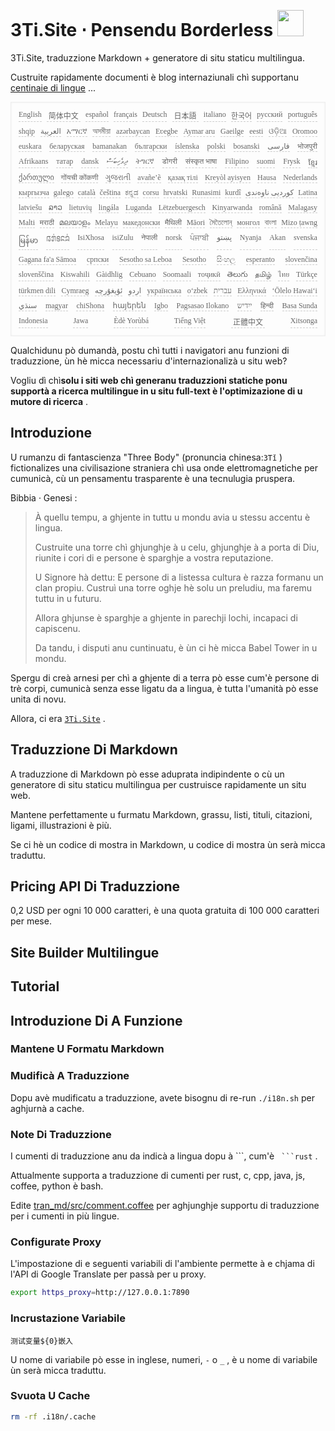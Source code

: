 <h1 style="justify-content:space-between">3Ti.Site ⋅ Pensendu Borderless <img src="//i-01.eu.org/3Ti/logo.svg" style="user-select:none;margin-top:-1px;width:42px"></h1>

3Ti.Site, traduzzione Markdown + generatore di situ staticu multilingua.

Custruite rapidamente documenti è blog internaziunali chì supportanu [centinaie di lingue](https://github.com/i18n-site/node/blob/main/lang/src/index.js) ...

<pre class="langli" style="display:flex;flex-wrap:wrap;background:transparent;border:1px solid #eee;font-size:12px;box-shadow:0 0 3px inset #eee;padding:12px 5px 4px 12px;justify-content:space-between;"><style>pre.langli i{font-weight:300;font-family:s;margin-right:7px;margin-bottom:8px;font-style:normal;color:#666;border-bottom:1px dashed #ccc;}</style><i>English</i><i> 简体中文 </i><i>español</i><i>français</i><i>Deutsch</i><i> 日本語 </i><i>italiano</i><i>한국어</i><i>русский</i><i>português</i><i>shqip</i><i>‫العربية‬</i><i>አማርኛ</i><i>অসমীয়া</i><i>azərbaycan</i><i>Eʋegbe</i><i>Aymar aru</i><i>Gaeilge</i><i>eesti</i><i>ଓଡ଼ିଆ</i><i>Oromoo</i><i>euskara</i><i>беларуская</i><i>bamanakan</i><i>български</i><i>íslenska</i><i>polski</i><i>bosanski</i><i>‫فارسی‬</i><i>भोजपुरी</i><i>Afrikaans</i><i>татар</i><i>dansk</i><i>‫ދިވެހިބަސް‬</i><i>ትግርኛ</i><i>डोगरी</i><i>संस्कृत भाषा</i><i>Filipino</i><i>suomi</i><i>Frysk</i><i>ខ្មែរ</i><i>ქართული</i><i>गोंयची कोंकणी</i><i>ગુજરાતી</i><i>avañe’ẽ</i><i>қазақ тілі</i><i>Kreyòl ayisyen</i><i>Hausa</i><i>Nederlands</i><i>кыргызча</i><i>galego</i><i>català</i><i>čeština</i><i>ಕನ್ನಡ</i><i>corsu</i><i>hrvatski</i><i>Runasimi</i><i>kurdî</i><i>‫کوردیی ناوەندی‬</i><i>Latina</i><i>latviešu</i><i>ລາວ</i><i>lietuvių</i><i>lingála</i><i>Luganda</i><i>Lëtzebuergesch</i><i>Kinyarwanda</i><i>română</i><i>Malagasy</i><i>Malti</i><i>मराठी</i><i>മലയാളം</i><i>Melayu</i><i>македонски</i><i>मैथिली</i><i>Māori</i><i>মৈতৈলোন্</i><i>монгол</i><i>বাংলা</i><i>Mizo ṭawng</i><i>မြန်မာ</i><i>𞄀𞄄𞄰𞄩𞄍𞄜𞄰</i><i>IsiXhosa</i><i>isiZulu</i><i>नेपाली</i><i>norsk</i><i>ਪੰਜਾਬੀ</i><i>‫پښتو‬</i><i>Nyanja</i><i>Akan</i><i>svenska</i><i>Gagana fa'a Sāmoa</i><i>српски</i><i>Sesotho sa Leboa</i><i>Sesotho</i><i>සිංහල</i><i>esperanto</i><i>slovenčina</i><i>slovenščina</i><i>Kiswahili</i><i>Gàidhlig</i><i>Cebuano</i><i>Soomaali</i><i>тоҷикӣ</i><i>తెలుగు</i><i>தமிழ்</i><i>ไทย</i><i>Türkçe</i><i>türkmen dili</i><i>Cymraeg</i><i>‫ئۇيغۇرچە‬</i><i>‫اردو‬</i><i>українська</i><i>o‘zbek</i><i>‫עברית‬</i><i>Ελληνικά</i><i>ʻŌlelo Hawaiʻi</i><i>‫سنڌي‬</i><i>magyar</i><i>chiShona</i><i>հայերեն</i><i>Igbo</i><i>Pagsasao Ilokano</i><i>‫ייִדיש‬</i><i>हिन्दी</i><i>Basa Sunda</i><i>Indonesia</i><i>Jawa</i><i>Èdè Yorùbá</i><i>Tiếng Việt</i><i> 正體中文 </i><i>Xitsonga</i></pre>

Qualchidunu pò dumandà, postu chì tutti i navigatori anu funzioni di traduzzione, ùn hè micca necessariu d'internazionalizà u situ web?

Vogliu dì chì**solu i siti web chì generanu traduzzioni statiche ponu supportà a ricerca multilingue in u situ full-text è l'optimizazione di u mutore di ricerca** .

## Introduzione

U rumanzu di fantascienza &quot;Three Body&quot; (pronuncia chinesa:`3Tǐ` ) fictionalizes una civilisazione straniera chì usa onde elettromagnetiche per cumunicà, cù un pensamentu trasparente è una tecnulugia pruspera.

Bibbia · Genesi :

> À quellu tempu, a ghjente in tuttu u mondu avia u stessu accentu è lingua.
>
> Custruite una torre chì ghjunghje à u celu, ghjunghje à a porta di Diu, riunite i cori di e persone è sparghje a vostra reputazione.
>
> U Signore hà dettu: E persone di a listessa cultura è razza formanu un clan propiu. Custruì una torre oghje hè solu un preludiu, ma faremu tuttu in u futuru.
>
> Allora ghjunse è sparghje a ghjente in parechji lochi, incapaci di capiscenu.
>
> Da tandu, i disputi anu cuntinuatu, è ùn ci hè micca Babel Tower in u mondu.

Spergu di creà arnesi per chì a ghjente di a terra pò esse cum'è persone di trè corpi, cumunicà senza esse ligatu da a lingua, è tutta l'umanità pò esse unita di novu.

Allora, ci era [`3Ti.Site`](//3Ti.Site) .

## Traduzzione Di Markdown

A traduzzione di Markdown pò esse aduprata indipindente o cù un generatore di situ staticu multilingua per custruisce rapidamente un situ web.

Mantene perfettamente u furmatu Markdown, grassu, listi, tituli, citazioni, ligami, illustrazioni è più.

Se ci hè un codice di mostra in Markdown, u codice di mostra ùn serà micca traduttu.

## Pricing API Di Traduzzione

0,2 USD per ogni 10 000 caratteri, è una quota gratuita di 100 000 caratteri per mese.

## Site Builder Multilingue

## Tutorial

## Introduzione Di A Funzione

### Mantene U Formatu Markdown

### Mudificà A Traduzzione

Dopu avè mudificatu a traduzzione, avete bisognu di re-run `./i18n.sh` per aghjurnà a cache.

### Note Di Traduzzione

I cumenti di traduzzione anu da indicà a lingua dopu à \```, cum'è ` ```rust` .

Attualmente supporta a traduzzione di cumenti per rust, c, cpp, java, js, coffee, python è bash.

Edite [tran_md/src/comment.coffee](https://github.com/i18n-site/node/blob/main/tran_md/src/comment.coffee) per aghjunghje supportu di traduzzione per i cumenti in più lingue.

### Configurate Proxy

L'impostazione di e seguenti variabili di l'ambiente permette à e chjama di l'API di Google Translate per passà per u proxy.

```bash
export https_proxy=http://127.0.0.1:7890
```

### Incrustazione Variabile

```
测试变量${0}嵌入
```

U nome di variabile pò esse in inglese, numeri, `-` o `_` , è u nome di variabile ùn serà micca traduttu.

### Svuota U Cache

```bash
rm -rf .i18n/.cache
```
